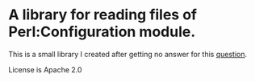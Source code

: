 # A library for reading files of Perl:Configuration module.

This is a small library I created after getting no answer for
this [question]( http://stackoverflow.com/questions/6095532/java-library-for-reading-apache-httpd-configuration-files-same-as-perls-config).

License is Apache 2.0
